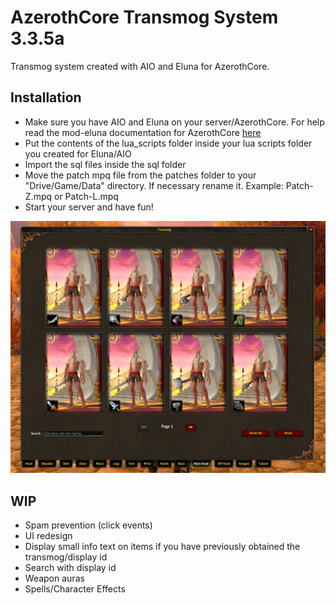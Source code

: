 # AzerothCore Transmog System 3.3.5a

Transmog system created with AIO and Eluna for AzerothCore.

## Installation

- Make sure you have AIO and Eluna on your server/AzerothCore. For help read the mod-eluna documentation for AzerothCore [here](https://github.com/azerothcore/mod-eluna)
- Put the contents of the lua_scripts folder inside your lua scripts folder you created for Eluna/AIO
- Import the sql files inside the sql folder
- Move the patch mpq file from the patches folder to your "Drive/Game/Data" directory. If necessary rename it. Example: Patch-Z.mpq or Patch-L.mpq
- Start your server and have fun!

![alt text](./Screenshot.png)


## WIP

- Spam prevention (click events)
- UI redesign
- Display small info text on items if you have previously obtained the transmog/display id
- Search with display id
- Weapon auras
- Spells/Character Effects